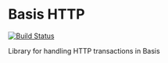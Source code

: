 Basis HTTP
====
[![Build Status](https://travis-ci.org/basisframework/http.svg)](https://travis-ci.org/basisframework/http)

Library for handling HTTP transactions in Basis
